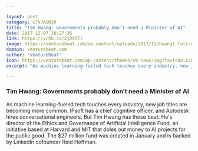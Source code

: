 ```yaml
---

layout: post
category: C7VJAGM2R
title: "Tim Hwang: Governments probably don’t need a Minister of AI"
date: 2017-12-07 18:27:35
link: https://vrhk.co/2j3XYTl
image: https://venturebeat.com/wp-content/uploads/2017/12/hwangt_fullres.jpg?fit=780%2C780&strip=all
domain: venturebeat.com
author: "VentureBeat"
icon: https://venturebeat.com/wp-content/themes/vb-news/img/favicon.ico
excerpt: "As machine learning-fueled tech touches every industry, new job titles are becoming more common. IPsoft has a chief cognitive officer, and Autodesk hires conversational engineers. But Tim Hwang has those beat: He's director of the Ethics and Governance of Artificial Intelligence Fund, an initiative based at Harvard and MIT that doles out money to AI projects for the public good. The $27 million fund was created in January and is backed by LinkedIn cofounder Reid Hoffman."

---
```


### Tim Hwang: Governments probably don’t need a Minister of AI

As machine learning-fueled tech touches every industry, new job titles are becoming more common. IPsoft has a chief cognitive officer, and Autodesk hires conversational engineers. But Tim Hwang has those beat: He's director of the Ethics and Governance of Artificial Intelligence Fund, an initiative based at Harvard and MIT that doles out money to AI projects for the public good. The $27 million fund was created in January and is backed by LinkedIn cofounder Reid Hoffman.
